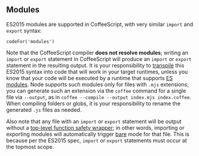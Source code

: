 ## Modules

ES2015 modules are supported in CoffeeScript, with very similar `import` and `export` syntax:

```
codeFor('modules')
```

<div id="modules-note" class="bookmark"></div>

Note that the CoffeeScript compiler **does not resolve modules**; writing an `import` or `export` statement in CoffeeScript will produce an `import` or `export` statement in the resulting output. It is your responsibility to [transpile](#transpilation) this ES2015 syntax into code that will work in your target runtimes, unless you know that your code will be executed by a runtime that supports [ES modules](https://nodejs.org/api/esm.html). Node supports such modules only for files with `.mjs` extensions; you can generate such an extension via the `coffee` command for a single file via `--output`, as in `coffee --compile --output index.mjs index.coffee`. When compiling folders or globs, it is your responsibility to rename the generated `.js` files as needed.

Also note that any file with an `import` or `export` statement will be output without a [top-level function safety wrapper](#lexical-scope); in other words, importing or exporting modules will automatically trigger [bare](#usage) mode for that file. This is because per the ES2015 spec, `import` or `export` statements must occur at the topmost scope.
